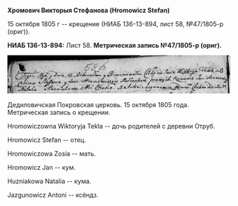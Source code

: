 **Хромович Викторыя Стефанова (Hromowicz Stefan)**

15 октября 1805 г -- крещение (НИАБ 136-13-894, лист 58, №47/1805-р
(ориг)).

**НИАБ 136-13-894:** Лист 58. **Метрическая запись №47/1805-р (ориг).**

![](./media/85cf8d319159b427c0ed93b076b9a309b60b57b8.png)

Дедиловичская Покровская церковь. 15 октября 1805 года. Метрическая
запись о крещении.

Hromowiczowna Wiktoryja Tekla -- дочь родителей с деревни Отруб.

Hromowicz Stefan -- отец.

Hromowiczowa Zosia -- мать.

Hromowicz Jan -- кум.

Huzniakowa Natalia -- кума.

Jazgunowicz Antoni -- ксёндз.
